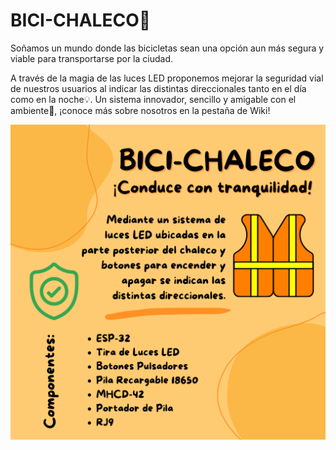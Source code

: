 # BICI-CHALECO🚴

Soñamos un mundo donde las bicicletas sean una opción aun más segura y viable para transportarse por la ciudad.

A través de la magia de las luces LED proponemos mejorar la seguridad vial de nuestros usuarios al indicar las distintas direccionales tanto en el día como en la noche💡. Un sistema innovador, sencillo y amigable con el ambiente🌿, ¡conoce más sobre nosotros en la pestaña de Wiki!

![](https://github.com/dsabogals/BICI-CHALECO/blob/main/Evidencias/Banner.png)
